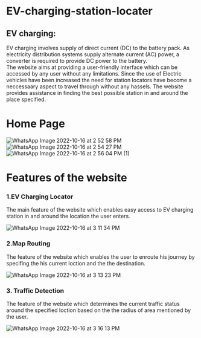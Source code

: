 # EV-charging-station-locater
## EV charging:
EV charging involves supply of direct current (DC) to the battery pack. As electricity distribution systems supply alternate current (AC) power, a converter is required to provide DC power to the battery.<br>
The website aims at providing a user-friendly interface which can be accessed by any user without any limitations. Since the use of Electric vehicles have been increased the need for station locators have become a neccessaary aspect to travel through without any hassels. The website provides assistance in finding the best possible station in and around the place specified.
# Home Page

![WhatsApp Image 2022-10-16 at 2 52 58 PM](https://user-images.githubusercontent.com/92366931/196028187-0cae488a-f6e0-4026-bd5a-3496d294f796.jpeg)
![WhatsApp Image 2022-10-16 at 2 54 27 PM](https://user-images.githubusercontent.com/92366931/196028194-fc2634f7-b4f5-43c0-bdba-30b79d854dd8.jpeg)
![WhatsApp Image 2022-10-16 at 2 56 04 PM (1)](https://user-images.githubusercontent.com/92366931/196028332-1e804a8e-d9f1-4cad-80c3-3d5ed14601fb.jpeg)

# Features of the website

### 1.EV Charging Locator

The main feature of the website which enables easy access to EV charging station in and around the location the user enters.

![WhatsApp Image 2022-10-16 at 3 11 34 PM](https://user-images.githubusercontent.com/92366931/196028704-2683fd07-ddd0-4eea-83ad-e761720fc5c1.jpeg)

### 2.Map Routing

The feature of the website which enables the user to enroute his journey by specifing the his current loction and the the destination. 

![WhatsApp Image 2022-10-16 at 3 13 23 PM](https://user-images.githubusercontent.com/92366931/196028735-4f6ec2fe-23df-4863-bfba-46d40885c554.jpeg)

### 3. Traffic Detection

The feature of the website which determines the current traffic status around the specified loction based on the the radius of area mentioned by the user. 

![WhatsApp Image 2022-10-16 at 3 16 13 PM](https://user-images.githubusercontent.com/92366931/196028829-578cb152-0f60-40e6-a72c-dcf76de4b5cf.jpeg)


